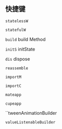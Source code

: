 ## 快捷键

`statelessW`

`statefulW`

`build`     build Method

`initS`    initState

`dis`  dispose

`reassemble`

`importM`

`importC`

`mateapp`

`cupeapp`

``tweenAnimationBuilder

`valueListenableBuilder`